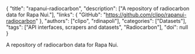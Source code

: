 {
  "title": "rapanui-radiocarbon",
  "description": ["A repository of radiocarbon data for Rapa Nui."],
  "links": {
    "GitHub": "https://github.com/clipo/rapanui-radiocarbon"
  },
  "authors": ["clipo", "rdinapoli"],
  "categories": ["Datasets"],
  "tags": ["API interfaces, scrapers and datasets", "Radiocarbon"],
  "doi": null
}

<!-- Generated by csv2md.R – do not edit by hand -->

A repository of radiocarbon data for Rapa Nui.